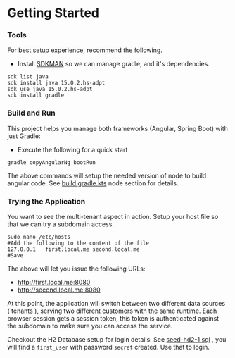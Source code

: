 # Getting Started

### Tools
For best setup experience, recommend the following.

* Install [SDKMAN](https://sdkman.io/) so we can manage gradle, and it's dependencies.

```shell
sdk list java
sdk install java 15.0.2.hs-adpt 
sdk use java 15.0.2.hs-adpt
sdk install gradle
```


### Build and Run
This project helps you manage both frameworks (Angular, Spring Boot) with just Gradle:

* Execute the following for a quick start

```shell
gradle copyAngularNg bootRun
```
The above commands will setup the needed version of node to build angular code.
See [build.gradle.kts](build.gradle.kts) node section for details. 

### Trying the Application
You want to see the multi-tenant aspect in action. Setup your host file so that we can try a subdomain access.

```shell
sudo nano /etc/hosts
#Add the following to the content of the file
127.0.0.1   first.local.me second.local.me
#Save
```
The above will let you issue the following URLs:
* http://first.local.me:8080
* http://second.local.me:8080

At this point, the application will switch between two different data sources ( tenants ), serving 
two different customers with the same runtime.  Each browser session gets a session token, this token
is authenticated against the subdomain to make sure you can access the service.

Checkout the H2 Database setup for login details. See [seed-hd2-1.sql](src/main/resources/templates/seed-h2-1.sql)
, you will find a `first_user` with password `secret` created. Use that to login.
  

